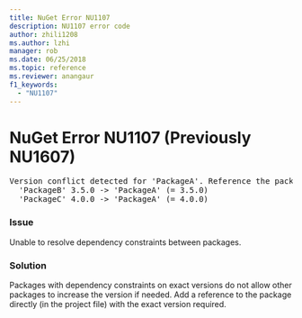 ```yaml
---
title: NuGet Error NU1107
description: NU1107 error code
author: zhili1208
ms.author: lzhi
manager: rob
ms.date: 06/25/2018
ms.topic: reference
ms.reviewer: anangaur
f1_keywords:
  - "NU1107"
---
```


# NuGet Error NU1107 (Previously NU1607)

<pre>Version conflict detected for 'PackageA'. Reference the package directly from the project to resolve this issue.<br/>  'PackageB' 3.5.0 -> 'PackageA' (= 3.5.0)<br/>  'PackageC' 4.0.0 -> 'PackageA' (= 4.0.0)</pre>

### Issue
Unable to resolve dependency constraints between packages.

### Solution
Packages with dependency constraints on exact versions do not allow other packages to increase the version if needed. Add a reference to the package directly (in the project file) with the exact version required.